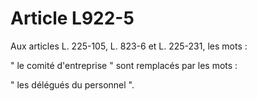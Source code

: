 # Article L922-5

Aux articles L. 225-105, L. 823-6 et L. 225-231, les mots :

" le comité d'entreprise " sont remplacés par les mots :

" les délégués du personnel ".
